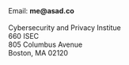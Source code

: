 <div class="contact">
	<div class="email">
		Email: <b>me@asad.co</b>
		<br>
	</div>
	<div class="addr"><br class="breakbreak">Cybersecurity and Privacy Institue<br>660 ISEC<br>805 Columbus Avenue<br>Boston, MA 02120</div>
</div>

